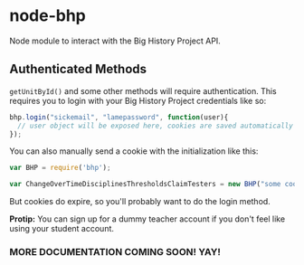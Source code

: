 # node-bhp

Node module to interact with the Big History Project API.

## Authenticated Methods

`getUnitById()` and some other methods will require authentication. This requires you to login with your Big History Project credentials like so:

```javascript
bhp.login("sickemail", "lamepassword", function(user){
  // user object will be exposed here, cookies are saved automatically and you're ready to go!
});
```

You can also manually send a cookie with the initialization like this:

```javascript
var BHP = require('bhp');

var ChangeOverTimeDisciplinesThresholdsClaimTesters = new BHP("some cookie");
```

But cookies do expire, so you'll probably want to do the login method.

**Protip:** You can sign up for a dummy teacher account if you don't feel like using your student account.

### MORE DOCUMENTATION COMING SOON! YAY!
